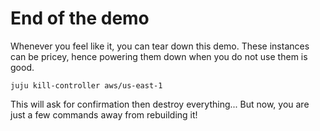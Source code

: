 # End of the demo

Whenever you feel like it, you can tear down this demo. These instances can be pricey, hence powering them down when you do not use them is good. 

```
juju kill-controller aws/us-east-1
```

This will ask for confirmation then destroy everything... But now, you are just a few commands away from rebuilding it! 